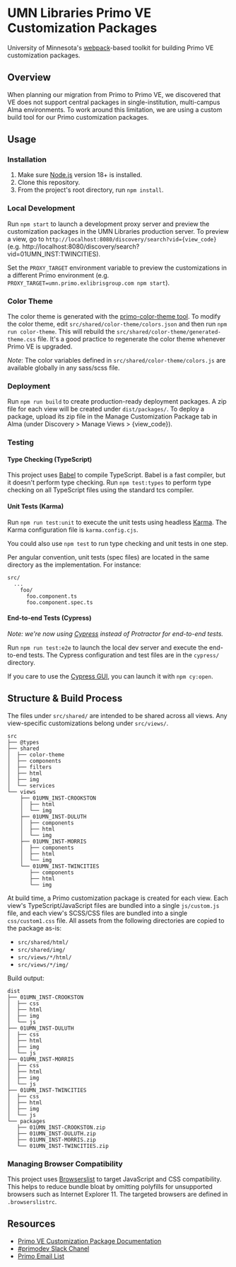 # UMN Libraries Primo VE Customization Packages

University of Minnesota's [webpack](https://webpack.js.org/)-based toolkit for building Primo VE customization packages.

## Overview

When planning our migration from Primo to Primo VE, we discovered that VE does not support central packages in single-institution, multi-campus Alma environments. To work around this limitation, we are using a custom build tool for our Primo customization packages.

## Usage

### Installation

1. Make sure [Node.js](https://nodejs.org) version 18+ is installed.
2. Clone this repository.
3. From the project's root directory, run `npm install`.

### Local Development

Run `npm start` to launch a development proxy server and preview the customization packages in the UMN Libraries production server. To preview a view, go to `http://localhost:8080/discovery/search?vid={view_code}` (e.g. http://localhost:8080/discovery/search?vid=01UMN_INST:TWINCITIES).

Set the `PROXY_TARGET` environment variable to preview the customizations in a different Primo environment (e.g. `PROXY_TARGET=umn.primo.exlibrisgroup.com npm start`).

### Color Theme

The color theme is generated with the [primo-color-theme tool](https://github.com/UMNLibraries/primo-color-theme). To modify the color theme, edit `src/shared/color-theme/colors.json` and then run `npm run color-theme`. This will rebuild the `src/shared/color-theme/generated-theme.css` file. It's a good practice to regenerate the color theme whenever Primo VE is upgraded.

_Note_: The color variables defined in `src/shared/color-theme/colors.js` are available globally in any sass/scss file.

### Deployment

Run `npm run build` to create production-ready deployment packages. A zip file for each view will be created under `dist/packages/`. To deploy a package, upload its zip file in the Manage Customization Package tab in Alma (under Discovery > Manage Views > {view_code}).

### Testing

#### Type Checking (TypeScript)

This project uses [Babel](https://babeljs.io/) to compile TypeScript. Babel is a fast compiler, but it doesn't perform type checking. Run `npm test:types` to perform type checking on all TypeScript files using the standard tcs compiler.

#### Unit Tests (Karma)

Run `npm run test:unit` to execute the unit tests using headless [Karma](https://karma-runner.github.io/latest/index.html). The Karma configuration file is `karma.config.cjs`.

You could also use `npm test` to run type checking and unit tests in one step.

Per angular convention, unit tests (spec files) are located in the same directory as the implementation. For instance:

```
src/
  ...
    foo/
      foo.component.ts
      foo.component.spec.ts
```

#### End-to-end Tests (Cypress)

_Note: we're now using [Cypress](https://www.cypress.io/) instead of Protractor for end-to-end tests._

Run `npm run test:e2e` to launch the local dev server and execute the end-to-end tests. The Cypress configuration and test files are in the `cypress/` directory.

If you care to use the [Cypress GUI](https://docs.cypress.io/guides/core-concepts/cypress-app#What-you-ll-learn), you can launch it with `npm cy:open`.

## Structure & Build Process

The files under `src/shared/` are intended to be shared across all views. Any view-specific customizations belong under `src/views/`.

```
src
├── @types
├── shared
│  ├── color-theme
│  ├── components
│  ├── filters
│  ├── html
│  ├── img
│  └── services
└── views
    ├── 01UMN_INST-CROOKSTON
    │  ├── html
    │  └── img
    ├── 01UMN_INST-DULUTH
    │  ├── components
    │  ├── html
    │  └── img
    ├── 01UMN_INST-MORRIS
    │  ├── components
    │  ├── html
    │  └── img
    └── 01UMN_INST-TWINCITIES
       ├── components
       ├── html
       └── img
```

At build time, a Primo customization package is created for each view. Each view's TypeScript/JavaScript files are bundled into a single `js/custom.js` file, and each view's SCSS/CSS files are bundled into a single `css/custom1.css` file. All assets from the following directories are copied to the package as-is:

- `src/shared/html/`
- `src/shared/img/`
- `src/views/*/html/`
- `src/views/*/img/`

Build output:

```
dist
├── 01UMN_INST-CROOKSTON
│  ├── css
│  ├── html
│  ├── img
│  └── js
├── 01UMN_INST-DULUTH
│  ├── css
│  ├── html
│  ├── img
│  └── js
├── 01UMN_INST-MORRIS
│  ├── css
│  ├── html
│  ├── img
│  └── js
├── 01UMN_INST-TWINCITIES
│  ├── css
│  ├── html
│  ├── img
│  └── js
└── packages
   ├── 01UMN_INST-CROOKSTON.zip
   ├── 01UMN_INST-DULUTH.zip
   ├── 01UMN_INST-MORRIS.zip
   └── 01UMN_INST-TWINCITIES.zip
```

### Managing Browser Compatibility

This project uses [Browserslist](https://browsersl.ist/) to target JavaScript and CSS compatibility. This helps to reduce bundle bloat by omitting polyfills for unsupported browsers such as Internet Explorer 11. The targeted browsers are defined in `.browserslistrc`.

## Resources

- [Primo VE Customization Package Documentation](<https://knowledge.exlibrisgroup.com/Primo/Product_Documentation/020Primo_VE/Primo_VE_(English)/030Primo_VE_User_Interface/010Primo_VE_Customization_-_Best_Practices>)
- [#primodev Slack Chanel](https://igelu-eluna-siwg.slack.com/messages/primodev)
- [Primo Email List](https://el-una.org/about/mailing-lists/primo-email-list/)
